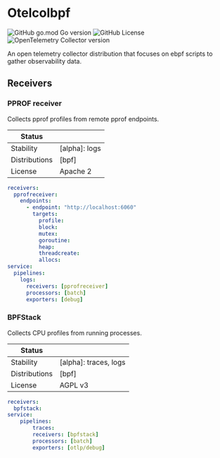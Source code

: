 # Otelcolbpf

![GitHub go.mod Go version](https://img.shields.io/github/go-mod/go-version/alexandreLamarre/otelcol-bpf)
![GitHub License](https://img.shields.io/github/license/alexandreLamarre/otelcol-bpf)
![OpenTelemetry Collector version](https://img.shields.io/badge/collector-0.107.0-blue)

An open telemetry collector distribution that focuses on ebpf scripts to gather observability data.

## Receivers

### PPROF receiver

Collects pprof profiles from remote pprof endpoints.

<!-- status autogenerated section -->
| Status        |           |
| ------------- |-----------|
| Stability     | [alpha]: logs   |
| Distributions | [bpf] |
| License | Apache 2 |

```yaml
receivers:
  pprofreceiver:
    endpoints:
      - endpoint: "http://localhost:6060"
        targets:
          profile:
          block:
          mutex:
          goroutine:
          heap:
          threadcreate:
          allocs:
service:
  pipelines:
    logs:
      receivers: [pprofreceiver]
      processors: [batch]
      exporters: [debug]
```

### BPFStack

Collects CPU profiles from running processes.

<!-- status autogenerated section -->
| Status        |           |
| ------------- |-----------|
| Stability     | [alpha]: traces, logs   |
| Distributions | [bpf] |
| License | AGPL v3 |

```yaml
receivers:
  bpfstack:
service:
    pipelines:
        traces:
        receivers: [bpfstack]
        processors: [batch]
        exporters: [otlp/debug]
```